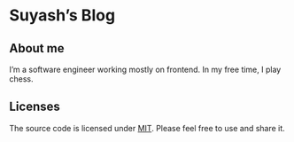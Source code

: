 # Suyash’s Blog

## About me

I’m a software engineer working mostly on frontend. In my free time, I play chess.

## Licenses

The source code is licensed under [MIT](./LICENSE-src). Please feel free to use and share it.
